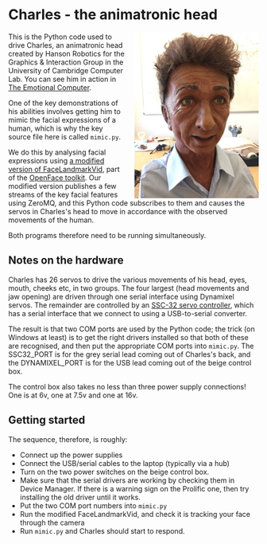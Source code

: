 # Charles - the animatronic head

<img src="charles.jpg" width="250" style="width: 250px; float:right; margin-left:20px;">

This is the Python code used to drive Charles, an animatronic head created by Hanson Robotics for the Graphics & Interaction Group in the University of Cambridge Computer Lab.  You can see him in action in [The Emotional Computer](http://www.sms.cam.ac.uk/media/1086225).

One of the key demonstrations of his abilities involves getting him to mimic the facial expressions of a human, which is why the key source file here is called `mimic.py`.  

We do this by analysing facial expressions using [a modified version of FaceLandmarkVid](https://github.com/daviesian/OpenFace/tree/master/exe/FaceLandmarkVid), part of the [OpenFace toolkit](https://github.com/TadasBaltrusaitis/OpenFace).  Our modified version publishes a few streams of the key facial features using ZeroMQ, and this Python code subscribes to them and causes the servos in Charles's head to move in accordance with the observed movements of the human.

Both programs therefore need to be running simultaneously.

##  Notes on the hardware

Charles has 26 servos to drive the various movements of his head, eyes, mouth, cheeks etc, in two groups.  The four largest (head movements and jaw opening) are driven through one serial interface using Dynamixel servos.  The remainder are controlled by an [SSC-32 servo controller](http://www.lynxmotion.com/p-395-ssc-32-servo-controller.aspx), which has a serial interface that we connect to using a USB-to-serial converter.

The result is that two COM ports are used by the Python code; the trick (on Windows at least) is to get the right drivers installed so that both of these are recognised, and then put the appropriate COM ports into `mimic.py`.  The SSC32_PORT is for the grey serial lead coming out of Charles's back, and the DYNAMIXEL_PORT is for the USB lead coming out of the beige control box.

The control box also takes no less than three power supply connections! One is at 6v, one at 7.5v and one at 16v.

## Getting started

The sequence, therefore, is roughly:

* Connect up the power supplies
* Connect the USB/serial cables to the laptop (typically via a hub)
* Turn on the two power switches on the beige control box.
* Make sure that the serial drivers are working by checking them in Device Manager.  If there is a warning sign on the Prolific one, then try installing the old driver until it works.
* Put the two COM port numbers into `mimic.py`
* Run the modified FaceLandmarkVid, and check it is tracking your face through the camera
* Run `mimic.py` and Charles should start to respond.
